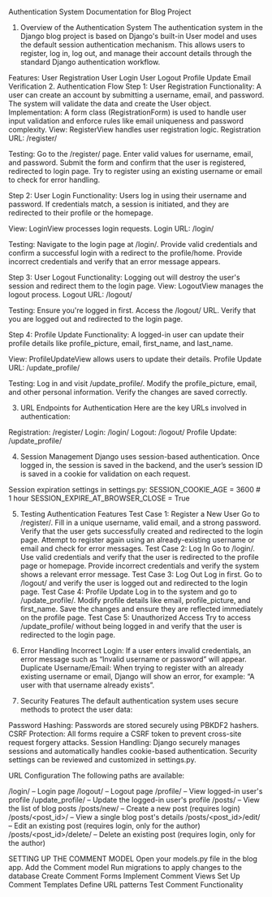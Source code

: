 Authentication System Documentation for Blog Project
1. Overview of the Authentication System
The authentication system in the Django blog project is based on Django's built-in User model and uses the default session authentication mechanism. This allows users to register, log in, log out, and manage their account details through the standard Django authentication workflow.

Features:
User Registration
User Login
User Logout
Profile Update
Email Verification
2. Authentication Flow
Step 1: User Registration
Functionality: A user can create an account by submitting a username, email, and password. The system will validate the data and create the User object.
Implementation: A form class (RegistrationForm) is used to handle user input validation and enforce rules like email uniqueness and password complexity.
View: RegisterView handles user registration logic.
Registration URL: /register/

Testing:
Go to the /register/ page.
Enter valid values for username, email, and password.
Submit the form and confirm that the user is registered, redirected to login page.
Try to register using an existing username or email to check for error handling.

Step 2: User Login
Functionality: Users log in using their username and password. If credentials match, a session is initiated, and they are redirected to their profile or the homepage.

View: LoginView processes login requests.
Login URL: /login/

Testing:
Navigate to the login page at /login/.
Provide valid credentials and confirm a successful login with a redirect to the profile/home.
Provide incorrect credentials and verify that an error message appears.

Step 3: User Logout
Functionality: Logging out will destroy the user's session and redirect them to the login page.
View: LogoutView manages the logout process.
Logout URL: /logout/

Testing:
Ensure you're logged in first.
Access the /logout/ URL.
Verify that you are logged out and redirected to the login page.

Step 4: Profile Update
Functionality: A logged-in user can update their profile details like profile_picture, email, first_name, and last_name.

View: ProfileUpdateView allows users to update their details.
Profile Update URL: /update_profile/

Testing:
Log in and visit /update_profile/.
Modify the profile_picture, email, and other personal information.
Verify the changes are saved correctly.

3. URL Endpoints for Authentication
Here are the key URLs involved in authentication:

Registration: /register/
Login: /login/
Logout: /logout/
Profile Update: /update_profile/

4. Session Management
Django uses session-based authentication. Once logged in, the session is saved in the backend, and the user’s session ID is saved in a cookie for validation on each request.

Session expiration settings in settings.py:
SESSION_COOKIE_AGE = 3600  # 1 hour
SESSION_EXPIRE_AT_BROWSER_CLOSE = True

5. Testing Authentication Features
Test Case 1: Register a New User
Go to /register/.
Fill in a unique username, valid email, and a strong password.
Verify that the user gets successfully created and redirected to the login page.
Attempt to register again using an already-existing username or email and check for error messages.
Test Case 2: Log In
Go to /login/.
Use valid credentials and verify that the user is redirected to the profile page or homepage.
Provide incorrect credentials and verify the system shows a relevant error message.
Test Case 3: Log Out
Log in first.
Go to /logout/ and verify the user is logged out and redirected to the login page.
Test Case 4: Profile Update
Log in to the system and go to /update_profile/.
Modify profile details like email, profile_picture, and first_name.
Save the changes and ensure they are reflected immediately on the profile page.
Test Case 5: Unauthorized Access
Try to access /update_profile/ without being logged in and verify that the user is redirected to the login page.

6. Error Handling
Incorrect Login: If a user enters invalid credentials, an error message such as “Invalid username or password” will appear.
Duplicate Username/Email: When trying to register with an already existing username or email, Django will show an error, for example: “A user with that username already exists”.

7. Security Features
The default authentication system uses secure methods to protect the user data:

Password Hashing: Passwords are stored securely using PBKDF2 hashers.
CSRF Protection: All forms require a CSRF token to prevent cross-site request forgery attacks.
Session Handling: Django securely manages sessions and automatically handles cookie-based authentication.
Security settings can be reviewed and customized in settings.py.


URL Configuration
The following paths are available:

/login/ – Login page
/logout/ – Logout page
/profile/ – View logged-in user's profile
/update_profile/ – Update the logged-in user's profile
/posts/ – View the list of blog posts
/posts/new/ – Create a new post (requires login)
/posts/<post_id>/ – View a single blog post's details
/posts/<post_id>/edit/ – Edit an existing post (requires login, only for the author)
/posts/<post_id>/delete/ – Delete an existing post (requires login, only for the author)

SETTING UP THE COMMENT MODEL
Open your models.py file in the blog app.
Add the Comment model
Run migrations to apply changes to the database
Create Comment Forms
Implement Comment Views
Set Up Comment Templates
Define URL patterns
Test Comment Functionality







